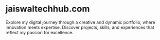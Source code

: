 # jaiswaltechhub.com
Explore my digital journey through a creative and dynamic portfolio, where innovation meets expertise. Discover projects, skills, and experiences that reflect my passion for excellence.
